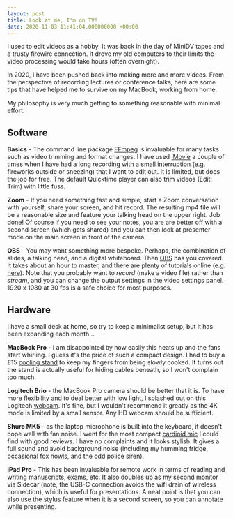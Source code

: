 ```yaml
---
layout: post
title: Look at me, I'm on TV!
date: 2020-11-03 11:41:04.000000000 +00:00
---
```

<p>I used to edit videos as a hobby. It was back in the day of MiniDV tapes and a trusty firewire connection. It drove my old computers to their limits the video processing would take hours (often overnight).</p>
<p><!-- /wp:paragraph --></p>
<p><!-- wp:paragraph --></p>
<p>In 2020, I have been pushed back into making more and more videos. From the perspective of recording lectures or conference talks, here are some tips that have helped me to survive on my MacBook, working from home.</p>
<p><!-- /wp:paragraph --></p>
<p><!-- wp:paragraph --></p>
<p>My philosophy is very much getting to something reasonable with minimal effort.</p>

## Software
<p><!-- /wp:paragraph --></p>
<p><!-- wp:paragraph --></p>
<p><strong>Basics</strong> - The command line package <a href="https://www.ffmpeg.org">FFmpeg</a> is invaluable for many tasks such as video trimming and format changes. I have used <a href="https://www.apple.com/uk/imovie/">iMovie</a> a couple of times when I have had a long recording with a small interruption (e.g. fireworks outside or sneezing) that I want to edit out. It is limited, but does the job for free. The default Quicktime player can also trim videos (Edit: Trim) with little fuss.</p>
<p><!-- /wp:paragraph --></p>
<p><!-- wp:paragraph --></p>
<p><strong>Zoom</strong> - If you need something fast and simple, start a Zoom conversation with yourself, share your screen, and hit record. The resulting mp4 file will be a reasonable size and feature your talking head on the upper right. Job done! Of course if you need to see your notes, you are are better off with a second screen (which gets shared) and you can then look at presenter mode on the main screen in front of the camera. </p>
<p><!-- /wp:paragraph --></p>
<p><!-- wp:paragraph --></p>
<p><strong>OBS</strong> - You may want something more bespoke. Perhaps, the combination of slides, a talking head, and a digital whiteboard. Then <a href="https://obsproject.com">OBS</a> has you covered. It takes about an hour to master, and there are plenty of tutorials online (e.g. <a href="https://bioceed.uib.no/dropfolder/bioCEED/How%20to%20film%20your%20lectures%20using%20OBS%20studio.pdf">here</a>). Note that you probably want to <em>record</em> (make a video file) rather than <em>stream</em>, and you can change the output settings in the video settings panel. 1920 x 1080 at 30 fps is a safe choice for most purposes. </p>

## Hardware
<p><!-- /wp:paragraph --></p>
<p><!-- wp:paragraph --></p>
<p>I have a small desk at home, so try to keep a minimalist setup, but it has been expanding each month...</p>
<p><!-- /wp:paragraph --></p>
<p><!-- wp:paragraph --></p>
<p><strong>MacBook Pro</strong> - I am disappointed by how easily this heats up and the fans start whirling. I guess it's the price of such a compact design. I had to buy a £15 <a href="https://uk.thermaltake.com/thermaltake-massive-s14-nb-cooler.html">cooling stand</a> to keep my fingers from being slowly cooked. It turns out the stand is actually useful for hiding cables beneath, so I won't complain too much. </p>
<p><!-- /wp:paragraph --></p>
<p><!-- wp:paragraph --></p>
<p><strong>Logitech Brio</strong> - the MacBook Pro camera should be better that it is. To have more flexibility and to deal better with low light, I splashed out on this Logitech <a href="https://www.logitech.com/en-gb/product/brio">webcam</a>. It's fine, but I wouldn't recommend it greatly as the 4K mode is limited by a small sensor. Any HD webcam should be sufficient.</p>
<p><!-- /wp:paragraph --></p>
<p><!-- wp:paragraph --></p>
<p><strong>Shure MK5</strong> - as the laptop microphone is built into the keyboard, it doesn't cope well with fan noise. I went for the most compact <a href="https://www.shure.com/en-GB/products/microphones/mv5">cardioid mic</a> I could find with good reviews. I have no complaints and it looks stylish. It gives a full sound and avoid background noise (including my humming fridge, occasional fox howls, and the odd police siren).</p>
<p><strong>iPad Pro</strong> - This has been invaluable for remote work in terms of reading and writing manuscripts, exams, etc. It also doubles up as my second monitor via Sidecar (note, the USB-C connection avoids the wifi drain of wireless connection), which is useful for presentations. A neat point is that you can also use the stylus feature when it is a second screen, so you can annotate while presenting. </p>
<p><!-- /wp:paragraph --></p>
